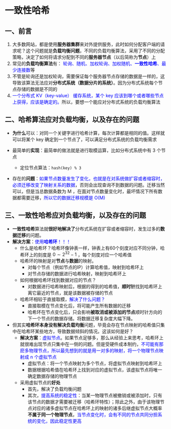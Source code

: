# 一致性哈希

## 一、前言
1. 大多数网站，都是使用**服务器集群**来对外提供服务，此时如何分配客户端的请求呢？这个问题就是**负载均衡问题**，不同的负载均衡算法，采用了不同的分配策略，决定了如何将请求分配到不同的**服务器节点**（以后简称为**节点**）上
2. 常见的**负载均衡算法**有：<font color=Blue> 轮询、随机、加权轮询、加权随机、**一致性哈希**、最少连接数</font>等
3. 不管是轮询还是加权轮询，需要保证每个服务器节点存储的数据是一样的，这导致该算法无法应对**分布式系统（数据分片的系统）**。因为分布式系统每个节点存储的数据是不同的
4. <font color=Blue> 一个分布式 KV（key-value） 缓存系统，某个 key 应该到哪个或者哪些节点上获得，应该是确定的。</font>所以，要想一个能应对分布式系统的负载均衡算法

## 二、哈希算法应对负载均衡，以及存在的问题
- **为什么**可以：对同一个关键字进行哈希计算，每次计算都是相同的值。这样就可以将某个 key 确定到一个节点了，可以满足分布式系统的负载均衡需求

- 最简单的**实现**：最简单的做法就是进行取模运算，比如分布式系统中有 3 个节点
  - 定位节点算法：`hash(key) % 3`

- 存在的**问题**：<font color=Blue>如果节点数量发生了变化，也就是在对系统做扩容或者缩容时，必须迁移改变了映射关系的数据</font>，否则会出现查询不到数据的问题。迁移当然可以，但是当总数据条数为 M ，在面对节点数量变化时，最坏情况下所有数据都需要迁移，<font color=Blue>所以它的数据迁移规模是 O(M) </font>

## 三、一致性哈希应对负载均衡，以及存在的问题
- **一致性哈希**算法就**很好地解决了**分布式系统在扩容或者缩容时，发生过多的**数据迁移**的问题。
- **解决方案**：<font color=Blue>使用**哈希环**！！！</font>
  - 什么是哈希环？哈希环像钟表一样，钟表上有60个刻度对应不同分钟，哈希环上的刻度是 $0 \sim 2^{32}-1$ ，每个刻度对应一个哈希值
  - 哈希环的映射是对**节点**与**数据**的映射。
    - 对每个节点（例如节点的IP）计算哈希值，映射到哈希环上
    - 对节点存储的数据进行哈希映射，映射到哈希环上
  - 如何根据哈希环找到数据对应的节点？
    - 对数据进行哈希映射后，根据的得到的哈希值，**顺时针**找到哈希环上离它最近的节点，就是该数据被存储的节点
  - 哈希环相较于直接取模，<font color=Blue>解决了什么问题？</font>
    - 直接取模在节点变化后，将可能产生所有数据的迁移
    - 哈希环在节点变化后，只会影响**被取消或被添加的节点**顺时针方向的下一个节点的数据存储。将数据迁移复杂度大幅下降。
- 但其实**哈希环本身没有解决负载均衡**问题，毕竟会存在节点映射的哈希值只集中在哈希环某些地方，导致数据倾斜的情况。这该如何是好？
  - **解决方案**：<font color=Blue>虚拟节点</font>。如果节点足够多，那么从经验上来思考，哈希环上就很难出现节点只集中在一侧的问题。但是受硬件成本制约，<font color=Blue>不可能有那麽多物理节点，所以最先想到的就是用一对多的映射，将一个物理节点映射成 n 个虚拟节点</font>
    - 虚拟节点：将一个节点映射为多个节点，将虚拟节点映射到哈希环上
    - 数据根据哈希值在哈希环上找到对应的虚拟节点，该虚拟节点将唯一确定数据存储的物理节点
  - 采用虚拟节点的**好处**
    - 首先，解决了负载均衡问题
    - 其次，<font color=Blue>提高系统的稳定性</font>：当某一物理节点被撤销或被添加时，只有该节点的数据才需要被迁移（哈希环特性）；除此之外，由于该物理节点对应的诸多虚拟节点在哈希环上的映射的诸多后继虚拟节点大概率**不属于同一个物理节点**，<font color=Blue>当节点变化时，会有不同的节点共同分担系统的变化，因此稳定性更高</font>










